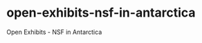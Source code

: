 open-exhibits-nsf-in-antarctica
==========================================

Open Exhibits - NSF in Antarctica
